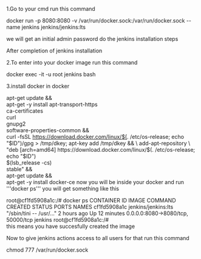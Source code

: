1.Go to your cmd run this command


docker run -p 8080:8080 -v /var/run/docker.sock:/var/run/docker.sock --name jenkins jenkins/jenkins:lts

we will get an initial admin password do the jenkins installation steps

After completion of jenkins installation

2.To enter into your docker image run this command

docker exec -it -u root jenkins bash

3.install docker in docker

apt-get update && \
apt-get -y install apt-transport-https \
     ca-certificates \
     curl \
     gnupg2 \
     software-properties-common && \
curl -fsSL https://download.docker.com/linux/$(. /etc/os-release; echo "$ID")/gpg > /tmp/dkey; apt-key add /tmp/dkey && \
add-apt-repository \
   "deb [arch=amd64] https://download.docker.com/linux/$(. /etc/os-release; echo "$ID") \
   $(lsb_release -cs) \
   stable" && \
apt-get update && \
apt-get -y install docker-ce
now you will be inside your docker and run '''docker ps''' you will get something like this

root@cf1fd5908a1c:/# docker ps
CONTAINER ID        IMAGE                 COMMAND                  CREATED             STATUS              PORTS                               NAMES
cf1fd5908a1c        jenkins/jenkins:lts   "/sbin/tini -- /usr/…"   2 hours ago         Up 12 minutes       0.0.0.0:8080->8080/tcp, 50000/tcp   jenkins
root@cf1fd5908a1c:/#   
this means you have succesfully created the image

Now to give jenkins actions access to all users for that run this command

chmod 777 /var/run/docker.sock
